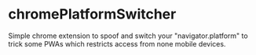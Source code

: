 # chromePlatformSwitcher
Simple chrome extension to spoof and switch your "navigator.platform" to trick some PWAs which restricts access from none mobile devices.
